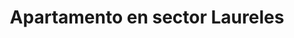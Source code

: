 ---
title: Apartamento en sector Laureles
description: Se renta acogedor apartamento amoblado en sector Laureles con un área de 70 m2, estrato 5, cerca al éxito. 2 habitación con camas dobles, con baño en habitación principal y baño social, cocina totalmente amoblada, WIFI, televisión Smart TV. Con balcon.
address: Carrera 83, calle 33E
area: 70
stratum: 5
bedrooms: 4
beds: 2
bathrooms: 2
kitchen: 1
kitchenFurnished: true
wifi: true
tv: true
tvType: Smart TV
propertyImages:
- image: ./images/drawing-room.jpg
  altText: Habitación con 1 cama
- image: ./images/kitchen.jpg
  altText: Habitación con 2 camas
featured: true
featuredImage: ./images/drawing-room.jpg
featuredImageAltText: Habitación con 1 cama
slug: apto-sector-laureles-carrera-79-calle-11
---